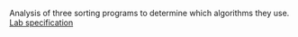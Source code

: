 Analysis of three sorting programs to determine which algorithms they use. [Lab specification](https://cs50.harvard.edu/x/2023/labs/3/)
